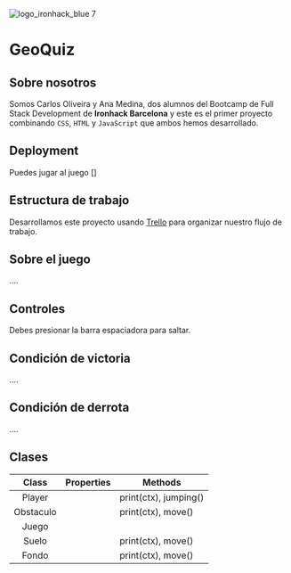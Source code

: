 ![logo_ironhack_blue 7](https://user-images.githubusercontent.com/23629340/40541063-a07a0a8a-601a-11e8-91b5-2f13e4e6b441.png)


# GeoQuiz


## Sobre nosotros
Somos Carlos Oliveira y Ana Medina, dos alumnos del Bootcamp de Full Stack Development de **Ironhack Barcelona** y este es el primer proyecto combinando `CSS`, `HTML` y `JavaScript` que ambos hemos desarrollado.




## Deployment


Puedes jugar al juego []


## Estructura de trabajo


Desarrollamos este proyecto usando [Trello](http://trello.com/home) para organizar nuestro flujo de trabajo.


## Sobre el juego


....


## Controles


Debes presionar la barra espaciadora para saltar.


## Condición de victoria


....

## Condición de derrota


....


## Clases


|   Class   | Properties                                                            | Methods                                          |
| :-------: | --------------------------------------------------------------------- | ------------------------------------------------ |
|   Player  |                                             | print(ctx), jumping()                            |
| Obstaculo |                                               | print(ctx), move()                               |
|   Juego   | |
|   Suelo   |                                             | print(ctx), move()                               |
|   Fondo   |                                             | print(ctx), move()                               | 

